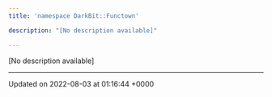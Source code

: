 ```yaml
---
title: 'namespace DarkBit::Functown'

description: "[No description available]"

---
```







[No description available]






-------------------------------

Updated on 2022-08-03 at 01:16:44 +0000
